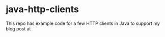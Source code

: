 # java-http-clients

This repo has example code for a few HTTP clients in Java to support my blog post at <TBC>
